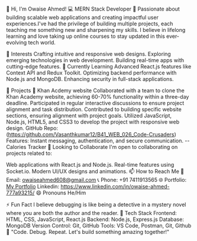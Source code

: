 👋 Hi, I'm Owaise Ahmed!
💻 MERN Stack Developer
🌟 Passionate about building scalable web applications and creating impactful user experiences.I've had the privilege of building multiple projects, each teaching me something new and sharpening my skills. I believe in lifelong learning and love taking up online courses to stay updated in this ever-evolving tech world.

👀 Interests
Crafting intuitive and responsive web designs.
Exploring emerging technologies in web development.
Building real-time apps with cutting-edge features.
🌱 Currently Learning
Advanced React.js features like Context API and Redux Toolkit.
Optimizing backend performance with Node.js and MongoDB.
Enhancing security in full-stack applications.


💼 Projects
🔗 Khan Acdemy website
Collaborated with a team to clone the Khan Academy website, achieving 60-70% functionality within a three-day deadline.
Participated in regular interactive discussions to ensure project alignment and task distribution.
Contributed to building specific website sections, ensuring alignment with project goals.
Utilized JavaScript, Node.js, HTML5, and CSS3 to develop the project with responsive web design.
GitHub Repo: (https://github.com/Vasanthkumar12/B41_WEB_026_Code-Crusaders)
Features: Instant messaging, authentication, and secure communication. -- Calories Tracker
💞️ Looking to Collaborate
I'm open to collaborating on projects related to:

Web applications with React.js and Node.js.
Real-time features using Socket.io.
Modern UI/UX designs and animations.
📫 How to Reach Me
📧 Email: owaiseahmed608@gmail.com
📞 Phone: +91 7411913565
🌐 Portfolio: [My Portfolio](https://owaiseaahmed.github.io/)
Linkedin: https://www.linkedin.com/in/owaise-ahmed-777a93215/
😄 Pronouns
He/Him

⚡ Fun Fact
I believe debugging is like being a detective in a mystery novel where you are both the author and the reader.
🚀 Tech Stack
Frontend: HTML, CSS, JavaScript, React.js
Backend: Node.js, Express.js
Database: MongoDB
Version Control: Git, GitHub
Tools: VS Code, Postman, Git, Github
🎯 "Code. Debug. Repeat. Let's build something amazing together!"
